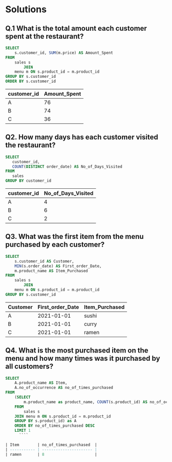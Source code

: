 # Solutions
## Q.1 What is the total amount each customer spent at the restaurant?
````sql
SELECT 
    s.customer_id, SUM(m.price) AS Amount_Spent
FROM
    sales s
        JOIN
    menu m ON s.product_id = m.product_id
GROUP BY s.customer_id
ORDER BY s.customer_id
  ````
  
| customer_id | Amount_Spent           |
| ----------- | ---------------------- |
| A           | 76                     |
| B           | 74                     |
| C           | 36                     |

 ## Q2. How many days has each customer visited the restaurant?
 ````sql
 SELECT 
    customer_id,
    COUNT(DISTINCT order_date) AS No_of_Days_Visited
FROM
    sales
GROUP BY customer_id
  ````
  
| customer_id | No_of_Days_Visited     |
| ----------- | ---------------------- |
| A           | 4                      |
| B           | 6                      |
| C           | 2                      |

## Q3. What was the first item from the menu purchased by each customer?
````sql
SELECT 
    s.customer_id AS Customer,
    MIN(s.order_date) AS First_order_Date,
    m.product_name AS Item_Purchased
FROM
    sales s
        JOIN
    menu m ON s.product_id = m.product_id
GROUP BY s.customer_id
  ````
  
| Customer | First_order_Date | Item_Purchased   |
| -------- | ---------------- | ---------------- |
| A        | 2021-01-01       | sushi            |
| B        | 2021-01-01       | curry            |
| C        | 2021-01-01       | ramen            |


## Q4. What is the most purchased item on the menu and how many times was it purchased by all customers?
````sql
SELECT 
    A.product_name AS Item,
    A.no_of_occurrence AS no_of_times_purchased
FROM
    (SELECT 
        m.product_name as product_name, COUNT(s.product_id) AS no_of_occurrence
    FROM
        sales s
    JOIN menu m ON s.product_id = m.product_id
    GROUP BY s.product_id) as A
    ORDER BY no_of_times_purchased DESC
    LIMIT 1
      ````
      
| Item        | no_of_times_purchased  |
| ----------- | ---------------------- |
| ramen       | 8                      |
